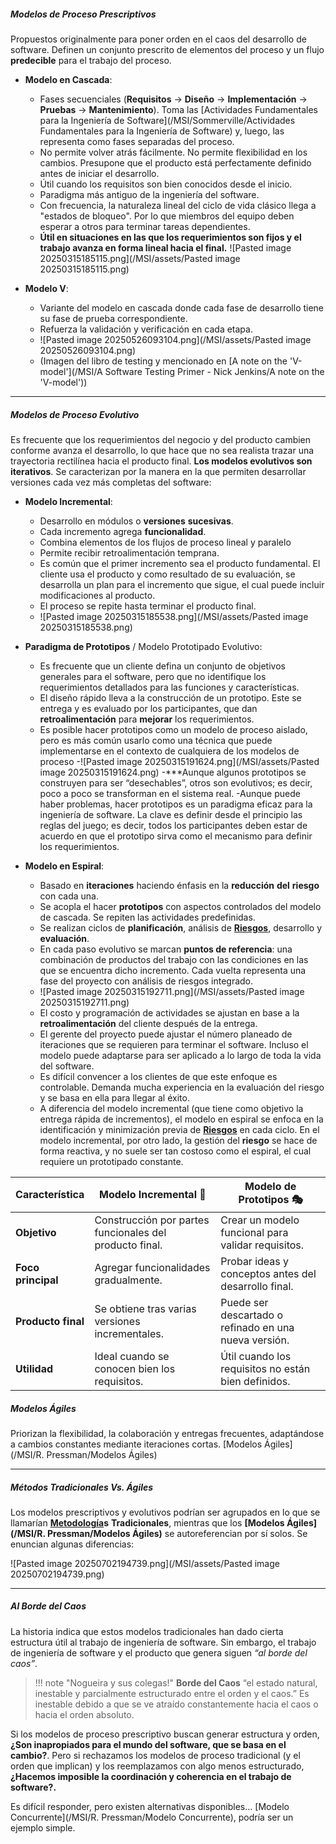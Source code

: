 ##### **Modelos de Proceso Prescriptivos**
Propuestos originalmente para poner orden en el caos del desarrollo de software. Definen un conjunto prescrito de elementos del proceso y un flujo **predecible** para el trabajo del proceso.

- **Modelo en Cascada**:
    - Fases secuenciales (**Requisitos** → **Diseño** → **Implementación** → **Pruebas** → **Mantenimiento**). Toma las [Actividades Fundamentales para la Ingeniería de Software](/MSI/Sommerville/Actividades Fundamentales para la Ingeniería de Software) y, luego, las representa como fases separadas del proceso.
    - No permite volver atrás fácilmente. No permite flexibilidad en los cambios. Presupone que el producto está perfectamente definido antes de iniciar el desarrollo.
    - Útil cuando los requisitos son bien conocidos desde el inicio.
    - Paradigma más antiguo de la ingeniería del software.
    - Con frecuencia, la naturaleza lineal del ciclo de vida clásico llega a "estados de bloqueo". Por lo que miembros del equipo deben esperar a otros para terminar tareas dependientes.
    - **Útil en situaciones en las que los requerimientos son fijos y el trabajo avanza en forma lineal hacia el final.**
    ![Pasted image 20250315185115.png](/MSI/assets/Pasted image 20250315185115.png)
- **Modelo V**:

    - Variante del modelo en cascada donde cada fase de desarrollo tiene su fase de prueba correspondiente.
    - Refuerza la validación y verificación en cada etapa. 
    - ![Pasted image 20250526093104.png](/MSI/assets/Pasted image 20250526093104.png)
    - (Imagen del libro de testing y mencionado en [A note on the 'V-model'](/MSI/A Software Testing Primer - Nick Jenkins/A note on the 'V-model'))
****
##### **Modelos de Proceso Evolutivo**
Es frecuente que los requerimientos del negocio y del producto cambien conforme avanza el desarrollo, lo que hace que no sea realista trazar una trayectoria rectilínea hacia el producto final.
**Los modelos evolutivos son iterativos**. Se caracterizan por la manera en la que permiten desarrollar versiones cada vez más completas del software:

- **Modelo Incremental**:
    - Desarrollo en módulos o **versiones** **sucesivas**.
    - Cada incremento agrega **funcionalidad**.
    - Combina elementos de los flujos de proceso lineal y paralelo
    - Permite recibir retroalimentación temprana.
    - Es común que el primer incremento sea el producto fundamental. El cliente usa el producto y como resultado de su evaluación, se desarrolla un plan para el incremento que sigue, el cual puede incluir modificaciones al producto.
    - El proceso se repite hasta terminar el producto final.
    - ![Pasted image 20250315185538.png](/MSI/assets/Pasted image 20250315185538.png)
- **Paradigma de Prototipos** / Modelo Prototipado Evolutivo:
	- Es frecuente que un cliente defina un conjunto de objetivos generales para el software, pero que no identifique los requerimientos detallados para las funciones y características. 
	- El diseño rápido lleva a la construcción de un prototipo. Este se entrega y es evaluado por los participantes, que dan **retroalimentación** para **mejorar** los requerimientos. 
	- Es posible hacer prototipos como un modelo de proceso aislado, pero es más común usarlo como una técnica que puede implementarse en el contexto de cualquiera de los modelos de proceso
		-![Pasted image 20250315191624.png](/MSI/assets/Pasted image 20250315191624.png)
	 -***Aunque algunos prototipos se construyen para ser “desechables”, otros son evolutivos; es decir, poco a poco se transforman en el sistema real. 
	 -Aunque puede haber problemas, hacer prototipos es un paradigma eficaz para la ingeniería de software. La clave es definir desde el principio las reglas del juego; es decir, todos los participantes deben estar de acuerdo en que el prototipo sirva como el mecanismo para definir los requerimientos. 

- **Modelo en Espiral**:
    - Basado en **iteraciones** haciendo énfasis en la **reducción** **del** **riesgo** con cada una.
    - Se acopla el hacer **prototipos** con aspectos controlados del modelo de cascada. Se repiten las actividades predefinidas.
    - Se realizan ciclos de **planificación**, análisis de **[Riesgos](/MSI/PMBOK/Riesgos)**, desarrollo y **evaluación**.
    - En cada paso evolutivo se marcan **puntos de referencia**: una combinación de productos del trabajo con las condiciones en las que se encuentra dicho incremento. Cada vuelta representa una fase del proyecto con análisis de riesgos integrado.
    - ![Pasted image 20250315192711.png](/MSI/assets/Pasted image 20250315192711.png)
    - El costo y programación de actividades se ajustan en base a la **retroalimentación** del cliente después de la entrega.
    - El gerente del proyecto puede ajustar el número planeado de iteraciones que se requieren para terminar el software. Incluso el modelo puede adaptarse para ser aplicado a lo largo de toda la vida del software.
    - Es difícil convencer a los clientes de que este enfoque es controlable. Demanda mucha experiencia en la evaluación del riesgo y se basa en ella para llegar al éxito.
    - A diferencia del modelo incremental (que tiene como objetivo la entrega rápida de incrementos), el modelo en espiral se enfoca en la identificación y minimización previa de **[Riesgos](/MSI/PMBOK/Riesgos)** en cada ciclo. En el modelo incremental, por otro lado, la gestión del **riesgo** se hace de forma reactiva, y no suele ser tan costoso como el espiral, el cual requiere un prototipado constante.

| Característica     | Modelo Incremental 🚀                                   | Modelo de Prototipos 🎭                               |
| ------------------ | ------------------------------------------------------- | ----------------------------------------------------- |
| **Objetivo**       | Construcción por partes funcionales del producto final. | Crear un modelo funcional para validar requisitos.    |
| **Foco principal** | Agregar funcionalidades gradualmente.                   | Probar ideas y conceptos antes del desarrollo final.  |
| **Producto final** | Se obtiene tras varias versiones incrementales.         | Puede ser descartado o refinado en una nueva versión. |
| **Utilidad**       | Ideal cuando se conocen bien los requisitos.            | Útil cuando los requisitos no están bien definidos.   |
##### **Modelos Ágiles**
Priorizan la flexibilidad, la colaboración y entregas frecuentes, adaptándose a cambios constantes mediante iteraciones cortas.
[Modelos Ágiles](/MSI/R. Pressman/Modelos Ágiles)
****
##### **Métodos Tradicionales Vs. Ágiles**
Los modelos prescriptivos y evolutivos podrían ser agrupados en lo que se llamarían **[Metodología](/MSI//Metodología)s** **Tradicionales**, mientras que los **[Modelos Ágiles](/MSI/R. Pressman/Modelos Ágiles)** se autoreferencian por sí solos. Se enuncian algunas diferencias:

![Pasted image 20250702194739.png](/MSI/assets/Pasted image 20250702194739.png)
********************************************
##### ***Al Borde del Caos***
La historia indica que estos modelos tradicionales han dado cierta estructura útil al trabajo de ingeniería de software. Sin embargo, el trabajo de ingeniería de software y el producto que genera siguen *“al borde del caos”*.

>  !!! note "Nogueira y sus colegas!"
> **Borde del Caos** “el estado natural, inestable y parcialmente estructurado entre el orden y el caos.” Es inestable debido a que se ve atraído constantemente hacia el caos o hacia el orden absoluto.

Si los modelos de proceso prescriptivo buscan generar estructura y orden, **¿Son inapropiados para el mundo del software, que se basa en el cambio?**. Pero si rechazamos los modelos de proceso tradicional (y el orden que implican) y los reemplazamos con algo menos estructurado, **¿Hacemos imposible la coordinación y coherencia en el trabajo de software?.**

Es difícil responder, pero existen alternativas disponibles...
 [Modelo Concurrente](/MSI/R. Pressman/Modelo Concurrente), podría ser un ejemplo simple.
